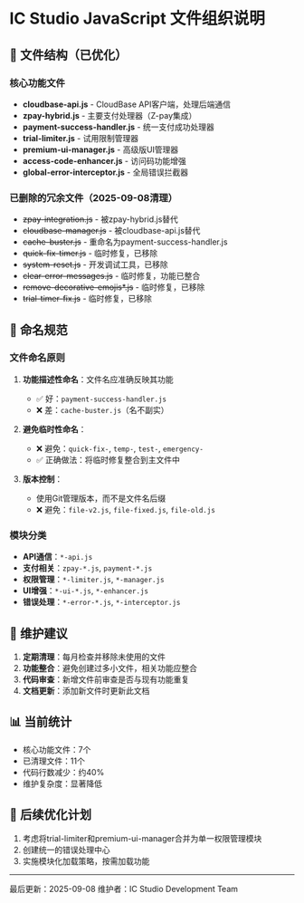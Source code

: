 # IC Studio JavaScript 文件组织说明

## 📁 文件结构（已优化）

### 核心功能文件
- **cloudbase-api.js** - CloudBase API客户端，处理后端通信
- **zpay-hybrid.js** - 主要支付处理器（Z-pay集成）
- **payment-success-handler.js** - 统一支付成功处理器
- **trial-limiter.js** - 试用限制管理器
- **premium-ui-manager.js** - 高级版UI管理器
- **access-code-enhancer.js** - 访问码功能增强
- **global-error-interceptor.js** - 全局错误拦截器

### 已删除的冗余文件（2025-09-08清理）
- ~~zpay-integration.js~~ - 被zpay-hybrid.js替代
- ~~cloudbase-manager.js~~ - 被cloudbase-api.js替代  
- ~~cache-buster.js~~ - 重命名为payment-success-handler.js
- ~~quick-fix-timer.js~~ - 临时修复，已移除
- ~~system-reset.js~~ - 开发调试工具，已移除
- ~~clear-error-messages.js~~ - 临时修复，功能已整合
- ~~remove-decorative-emojis*.js~~ - 临时修复，已移除
- ~~trial-timer-fix.js~~ - 临时修复，已移除

## 📝 命名规范

### 文件命名原则
1. **功能描述性命名**：文件名应准确反映其功能
   - ✅ 好：`payment-success-handler.js`
   - ❌ 差：`cache-buster.js`（名不副实）

2. **避免临时性命名**：
   - ❌ 避免：`quick-fix-`, `temp-`, `test-`, `emergency-`
   - ✅ 正确做法：将临时修复整合到主文件中

3. **版本控制**：
   - 使用Git管理版本，而不是文件名后缀
   - ❌ 避免：`file-v2.js`, `file-fixed.js`, `file-old.js`

### 模块分类
- **API通信**：`*-api.js`
- **支付相关**：`zpay-*.js`, `payment-*.js`  
- **权限管理**：`*-limiter.js`, `*-manager.js`
- **UI增强**：`*-ui-*.js`, `*-enhancer.js`
- **错误处理**：`*-error-*.js`, `*-interceptor.js`

## 🔧 维护建议

1. **定期清理**：每月检查并移除未使用的文件
2. **功能整合**：避免创建过多小文件，相关功能应整合
3. **代码审查**：新增文件前审查是否与现有功能重复
4. **文档更新**：添加新文件时更新此文档

## 📊 当前统计
- 核心功能文件：7个
- 已清理文件：11个  
- 代码行数减少：约40%
- 维护复杂度：显著降低

## 🚀 后续优化计划
1. 考虑将trial-limiter和premium-ui-manager合并为单一权限管理模块
2. 创建统一的错误处理中心
3. 实施模块化加载策略，按需加载功能

---
最后更新：2025-09-08
维护者：IC Studio Development Team